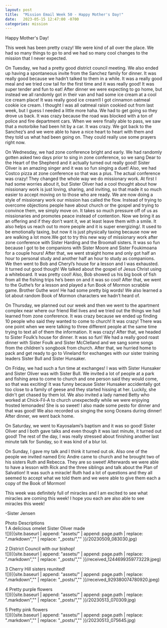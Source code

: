 ```yaml
---
layout: post
title:  "Mission Email Week 50 - Happy Mother's Day!"
date:   2023-05-15 12:47:00 -0700
categories: mission
---
```

Happy Mother's Day!

This week has been pretty crazy! We were kind of all over the place. We had so many things to go to and we had so many cool changes to the mission that I never expected.

On Tuesday, we had a pretty good district council meeting. We also ended up having a spontaneous invite from the Sanchez family for dinner. It was really good because we hadn’t talked to them in a while. It was a really good meal and we tried cow tail for the first time and it was really good! It was super tender and fun to eat! After dinner we were expecting to go home, but instead we all randomly got in their van and had some ice cream at a cool ice cream place! It was really good ice cream!I I got cinnamon oatmeal cookie ice cream. I thought I was all oatmeal raisin cookied out from last week, but I guess I needed a little more haha. We had to get going so they drove us back. It was crazy because the road was blocked with a ton of police and fire department cars. When we were finally able to pass, we saw that a motorbike had been hit by a car. It was crazy. We got back to the Sanchez’s and we were able to have a nice heart to heart with them and they told us what had been going on. They could really use some prayers right now.


On Wednesday, we had zone conference bright and early. We had randomly gotten asked two days prior to sing in zone conference, so we sang Dear to the Heart of the Shepherd and it actually turned out really good! Sister Oliver is an amazing singer and it was so fun singing a duet! Also, we had Costco pizza at zone conference so that was a plus. The actual conference was crazy! They changed the whole way we do missionary work. At first I had some worries about it, but Sister Oliver had a cool thought about how missionary work is just loving, sharing, and inviting, so that made it so much easier to accept moving on to those who are ready. We are now doing a style of missionary work our mission has called the flow. Instead of trying to overcome objections people have about church or the gospel and trying to convince them, we simply move on. It takes so much pressure off of us as missionaries and promotes peace instead of contention. Now we bring it as an offering and if they don’t want it, we at least leave them with a smile. It also helps us reach out to more people and it is super energizing/. It used to be emotionally taxing, but now it is just physically taxing because now we are walking a lot more.We got to try this new way of missionary work after zone conference with Sister Harding and the Broomall sisters. It was so fun because I got to be companions with Sister Moore and Sister Foukimoana for a couple hours! After that, we went straight home and only got half an hour to personal study and another half an hour to study as companions. We then went to Bob and Cheryl’s house for a lesson and I was exhausted. It turned out good though! We talked about the gospel of Jesus Christ using a whiteboard. It was pretty cool! Also, Bob showed us his big book of fish from all the fishing trips he’s been on and it was so cool! After that, we went to the Guthe’s for a lesson and played a fun Book of Mormon scrabble game. Brother Guthe won! He had some pretty big words! We also learned a lot about random Book of Mormon characters we hadn’t heard of.

On Thursday, we planned out our week and then we went to the apartment complex near where our friend Riel lives and we tried out the things we had learned from zone conference. It was crazy because we ended up finding 10 people who said they wanted to come to church! It was crazy! There was one point when we were talking to three different people at the same time trying to text all of them the information. It was crazy! After that, we headed to Sister Foulk’s house for dinner. It was so fun! We had a really good roast dinner with Sister Foulk and Sister McClelland and we sang some songs from the children's songbook from church. After that, we hurried home to pack and get ready to go to Vineland for exchanges with our sister training leaders Sister Bull and Sister Hunsaker.

On Friday, we had such a fun time at exchanges! I was with Sister Hunsaker and Sister Oliver was with Sister Bull. We invited a lot of people at a park and fishing area to come to church and one person said they would come, so that was exciting! It was funny because Sister Hunsaker accidentally got too close to a family of geese and they started hissing at her. Luckily, she didn't get chased by them lol. We also invited a lady named Betty who worked at Chick-Fil-A to church unexpectedly while we were enjoying frosted lemonades! She is so sweet! I also made some pesto for dinner and that was good! We also recorded us singing the song Oceans during dinner! After dinner, we went back home.

On Saturday, we went to Kayosalami’s baptism and it was so good! Sister Oliver and I both gave talks and even though it was last minute, it turned out good! The rest of the day, I was really stressed about finishing another last minute talk for Sunday, so it was kind of a blur lol.

On Sunday, I gave my talk and I think it turned out ok. Also one of the people we invited named Eric Andre came to church and he brought two of his sisters Ruth and Rebecca. They are so sweet! Afterwards we were able to have a lesson with Rick and the three siblings and talk about the Plan of Salvation! It was such a miracle! Ruth had a lot of questions and they all seemed to accept what we told them and we were able to give them each a copy of the Book of Mormon!

This week was definitely full of miracles and I am excited to see what miracles are coming this week! I hope you each are also able to see miracles this week!

-Sister Jensen

Photo Descriptions  
1 A delicious omelet Sister Oliver made   
![]({{site.baseurl | append: "assets/" | append:  page.path | replace: ".markdown","" | replace: "_posts/",""  }}/20230509_083030.jpg)

2 District Council with our bishop!   
![]({{site.baseurl | append: "assets/" | append:  page.path | replace: ".markdown","" | replace: "_posts/",""  }}/received_1244699359773229.jpeg)

3 Cherry Hill sisters reunited!   
![]({{site.baseurl | append: "assets/" | append:  page.path | replace: ".markdown","" | replace: "_posts/",""  }}/received_929380074780920.jpeg)

4 Pretty purple flowers   
![]({{site.baseurl | append: "assets/" | append:  page.path | replace: ".markdown","" | replace: "_posts/",""  }}/20230513_070309.jpg)

5 Pretty pink flowers   
![]({{site.baseurl | append: "assets/" | append:  page.path | replace: ".markdown","" | replace: "_posts/",""  }}/20230513_075645.jpg)
